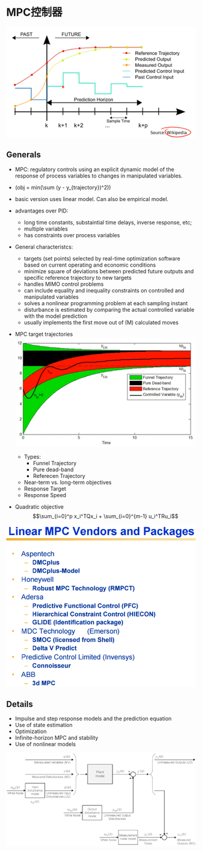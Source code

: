 # MPC控制器

![](assets/markdown-img-paste-20170413120952608.png)

## Generals
- MPC: regulatory controls using an explicit dynamic model of the response of process variables to changes in manipulated variables.
- \(obj = min(\sum (y - y_{trajectory})^2)\)
- basic version uses linear model. Can also be empirical model.
- advantages over PID:
    - long time constants, substaintial time delays, inverse response, etc;
    - multiple variables
    - has constraints over process variables

- General characteristcs:
    - targets (set points) selected by real-time optimization software based on current operating and economic conditions
    - minimize square of deviations between predicted future outputs and specific reference trajectory to new targets
    - handles MIMO control problems
    - can include equality and inequality constraints on controlled and manipulated variables
    - solves a nonlinear programming problem at each sampling instant
    - disturbance is estimated by comparing the actual controlled variable with the model prediction
    - usually implements the first move out of \(M\) calculated moves

- MPC target trajectories
![](assets/markdown-img-paste-20170413121028412.png)
    - Types:
        - Funnel Trajectory
        - Pure dead-band
        - Referecen Trajectory
    - Near-term vs. long-term objectives
    - Response Target
    - Response Speed


- Quadratic objective
  $$\sum_{i=0}^p x_i^TQx_i + \sum_{i=0}^{m-1} u_i^TRu_i$$


![](assets/markdown-img-paste-20170413121003374.png)

## Details
- Impulse and step response models and the prediction equation
- Use of state estimation
- Optimization
- Infinite-horizon MPC and stability
- Use of nonlinear models

![](assets/markdown-img-paste-20170413124746649.png)
